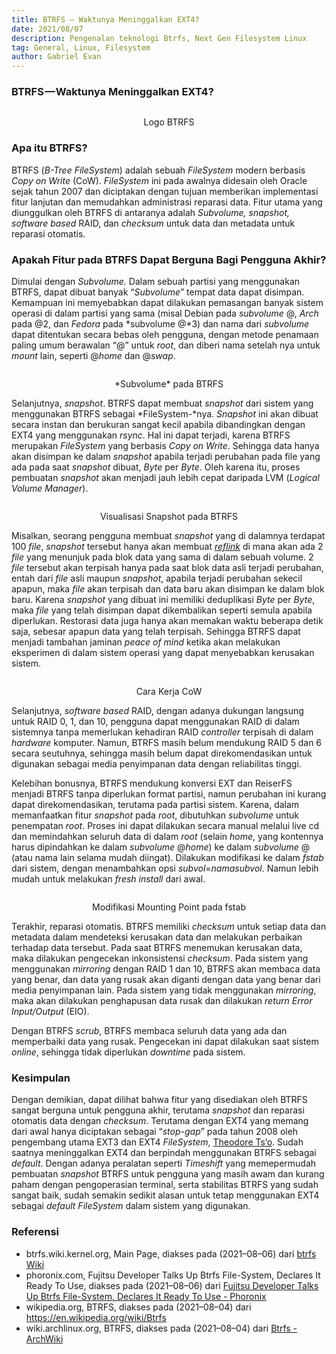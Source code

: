 ```yaml
---
title: BTRFS — Waktunya Meninggalkan EXT4?
date: 2021/08/07
description: Pengenalan teknologi Btrfs, Next Gen Filesystem Linux
tag: General, Linux, Filesystem
author: Gabriel Evan
---
```


### BTRFS — Waktunya Meninggalkan EXT4?

<img src="/images/BTRFS - Waktunya Meninggalkan EXT4?/pic1.png" title="" alt="" data-align="center"/>

<p align="center">Logo BTRFS</p>

### Apa itu BTRFS?

BTRFS (_B-Tree FileSystem_) adalah sebuah _FileSystem_ modern berbasis _Copy on Write_ (CoW). _FileSystem_ ini pada awalnya didesain oleh Oracle sejak tahun 2007 dan diciptakan dengan tujuan memberikan implementasi fitur lanjutan dan memudahkan administrasi reparasi data. Fitur utama yang diunggulkan oleh BTRFS di antaranya adalah _Subvolume, snapshot, software based_ RAID, dan _checksum_ untuk data dan metadata untuk reparasi otomatis.

### Apakah Fitur pada BTRFS Dapat Berguna Bagi Pengguna Akhir?

Dimulai dengan _Subvolume._ Dalam sebuah partisi yang menggunakan BTRFS, dapat dibuat banyak “_Subvolume_” tempat data dapat disimpan. Kemampuan ini memyebabkan dapat dilakukan pemasangan banyak sistem operasi di dalam partisi yang sama (misal Debian pada _subvolume_ @, _Arch_ pada @2, dan _Fedora_ pada *subvolume @*3) dan nama dari _subvolume_ dapat ditentukan secara bebas oleh pengguna, dengan metode penamaan paling umum berawalan “@” untuk _root_, dan diberi nama setelah nya untuk _mount_ lain, seperti @_home_ dan @_swap_.

<img src="/images/BTRFS - Waktunya Meninggalkan EXT4?/pic2.png" title="" alt="" data-align="center"/>

<p align="center">*Subvolume* pada BTRFS</p>

Selanjutnya, _snapshot_. BTRFS dapat membuat _snapshot_ dari sistem yang menggunakan BTRFS sebagai *FileSystem-*nya. _Snapshot_ ini akan dibuat secara instan dan berukuran sangat kecil apabila dibandingkan dengan EXT4 yang menggunakan _rsync_. Hal ini dapat terjadi, karena BTRFS merupakan _FileSystem_ yang berbasis _Copy on Write_. Sehingga data hanya akan disimpan ke dalam _snapshot_ apabila terjadi perubahan pada file yang ada pada saat _snapshot_ dibuat, _Byte_ per _Byte_. Oleh karena itu, proses pembuatan _snapshot_ akan menjadi jauh lebih cepat daripada LVM (_Logical Volume Manager_).

<img src="/images/BTRFS - Waktunya Meninggalkan EXT4?/pic3.png" title="" alt="" data-align="center"/>

<p align="center">Visualisasi Snapshot pada BTRFS</p>

Misalkan, seorang pengguna membuat _snapshot_ yang di dalamnya terdapat 100 _file_, _snapshot_ tersebut hanya akan membuat [_reflink_](https://btrfs.wiki.kernel.org/index.php/Deduplication) di mana akan ada 2 _file_ yang menunjuk pada blok data yang sama di dalam sebuah volume. 2 _file_ tersebut akan terpisah hanya pada saat blok data asli terjadi perubahan, entah dari _file_ asli maupun _snapshot_, apabila terjadi perubahan sekecil apapun, maka _file_ akan terpisah dan data baru akan disimpan ke dalam blok baru. Karena _snapshot_ yang dibuat ini memiliki deduplikasi _Byte_ per _Byte_, maka _file_ yang telah disimpan dapat dikembalikan seperti semula apabila diperlukan. Restorasi data juga hanya akan memakan waktu beberapa detik saja, sebesar apapun data yang telah terpisah. Sehingga BTRFS dapat menjadi tambahan jaminan _peace of mind_ ketika akan melakukan eksperimen di dalam sistem operasi yang dapat menyebabkan kerusakan sistem.

<img src="/images/BTRFS - Waktunya Meninggalkan EXT4?/pic4.png" title="" alt="" data-align="center"/>

<p align="center">Cara Kerja CoW</p>

Selanjutnya, _software based_ RAID, dengan adanya dukungan langsung untuk RAID 0, 1, dan 10, pengguna dapat menggunakan RAID di dalam sistemnya tanpa memerlukan kehadiran RAID _controller_ terpisah di dalam _hardware_ komputer. Namun, BTRFS masih belum mendukung RAID 5 dan 6 secara seutuhnya, sehingga masih belum dapat direkomendasikan untuk digunakan sebagai media penyimpanan data dengan reliabilitas tinggi.

Kelebihan bonusnya, BTRFS mendukung konversi EXT dan ReiserFS menjadi BTRFS tanpa diperlukan format partisi, namun perubahan ini kurang dapat direkomendasikan, terutama pada partisi sistem. Karena, dalam memanfaatkan fitur _snapshot_ pada _root_, dibutuhkan _subvolume_ untuk penempatan _root_. Proses ini dapat dilakukan secara manual melalui live cd dan memindahkan seluruh data di dalam _root_ (selain _home_, yang kontennya harus dipindahkan ke dalam _subvolume_ @_home_) ke dalam _subvolume_ @ (atau nama lain selama mudah diingat). Dilakukan modifikasi ke dalam _fstab_ dari sistem, dengan menambahkan opsi _subvol_=_namasubvol_. Namun lebih mudah untuk melakukan _fresh install_ dari awal.

<img src="/images/BTRFS - Waktunya Meninggalkan EXT4?/pic5.png" title="" alt="" data-align="center"/>

<p align="center">Modifikasi Mounting Point pada fstab</p>

Terakhir, reparasi otomatis. BTRFS memiliki _checksum_ untuk setiap data dan metadata dalam mendeteksi kerusakan data dan melakukan perbaikan terhadap data tersebut. Pada saat BTRFS menemukan kerusakan data, maka dilakukan pengecekan inkonsistensi _checksum_. Pada sistem yang menggunakan _mirroring_ dengan RAID 1 dan 10, BTRFS akan membaca data yang benar, dan data yang rusak akan diganti dengan data yang benar dari media penyimpanan lain. Pada sistem yang tidak menggunakan _mirroring_, maka akan dilakukan penghapusan data rusak dan dilakukan _return Error Input/Output_ (EIO).

Dengan BTRFS _scrub_, BTRFS membaca seluruh data yang ada dan memperbaiki data yang rusak. Pengecekan ini dapat dilakukan saat sistem _online_, sehingga tidak diperlukan _downtime_ pada sistem.

### Kesimpulan

Dengan demikian, dapat dilihat bahwa fitur yang disediakan oleh BTRFS sangat berguna untuk pengguna akhir, terutama _snapshot_ dan reparasi otomatis data dengan _checksum_. Terutama dengan EXT4 yang memang dari awal hanya diciptakan sebagai “_stop-gap_” pada tahun 2008 oleh pengembang utama EXT3 dan EXT4 _FileSystem_, [Theodore Ts’o](https://en.wikipedia.org/wiki/Theodore_Ts%27o). Sudah saatnya meninggalkan EXT4 dan berpindah menggunakan BTRFS sebagai _default_. Dengan adanya peralatan seperti _Timeshift_ yang memepermudah pembuatan _snapshot_ BTRFS untuk pengguna yang masih awam dan kurang paham dengan pengoperasian terminal, serta stabilitas BTRFS yang sudah sangat baik, sudah semakin sedikit alasan untuk tetap menggunakan EXT4 sebagai _default FileSystem_ dalam sistem yang digunakan.

### Referensi

- btrfs.wiki.kernel.org, Main Page, diakses pada (2021–08–06) dari [btrfs Wiki](https://btrfs.wiki.kernel.org/index.php/Main_Page)
- phoronix.com, Fujitsu Developer Talks Up Btrfs File-System, Declares It Ready To Use, diakses pada (2021–08–06) dari [Fujitsu Developer Talks Up Btrfs File-System, Declares It Ready To Use - Phoronix](https://www.phoronix.com/scan.php?page=news_item&px=MTgzMzM)
- wikipedia.org, BTRFS, diakses pada (2021–08–04) dari https://en.wikipedia.org/wiki/Btrfs
- wiki.archlinux.org, BTRFS, diakses pada (2021–08–04) dari [Btrfs - ArchWiki](https://wiki.archlinux.org/title/Btrfs)
